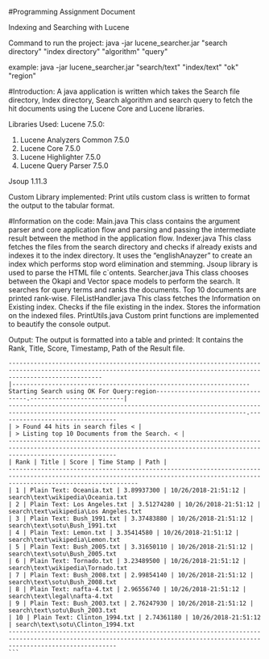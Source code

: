 #Programming Assignment Document


Indexing and Searching with Lucene


Command to run the project:
java -jar lucene_searcher.jar "search directory" "index directory" "algorithm" "query"


example:
java -jar lucene_searcher.jar "search/text" "index/text" "ok" "region"

#Introduction:
A java application is written which takes the Search file directory, Index directory, Search algorithm and search query to fetch the hit documents using the Lucene Core and Lucene libraries.

Libraries Used:
Lucene 7.5.0:
1. Lucene Analyzers Common 7.5.0
2. Lucene Core 7.5.0
3. Lucene Highlighter 7.5.0
4. Lucene Query Parser 7.5.0

Jsoup 1.11.3

Custom Library implemented:
Print utils custom class is written to format the output to the tabular format.

#Information on the code:
Main.java
This class contains the argument parser and core application flow and parsing and passing the intermediate result between the method in the application flow.
Indexer.java
This class fetches the files from the search directory and checks if already exists and indexes it to the index directory. It uses the “englishAnayzer” to create an index which performs stop word elimination and stemming.
Jsoup library is used to parse the HTML file c\`ontents.
Searcher.java
This class chooses between the Okapi and Vector space models to perform the search. It searches for query terms and ranks the documents. Top 10 documents are printed rank-wise.
FileListHandler.java
This class fetches the Information on Existing index. Checks if the file existing in the index. Stores the information on the indexed files.
PrintUtils.java
Custom print functions are implemented to beautify the console output.

Output:
The output is formatted into a table and printed:
It contains the Rank, Title, Score, Timestamp, Path of the Result file.
````
----------------------------------------------------------------------------------------------------------------------------------------------------------------------
|------------------------------------------------------------------Starting Search using OK For Query:region----------------------------------.--------------------------|
----------------------------------------------------------------------------------------------------------------------------------------.---------------------------------
| > Found 44 hits in search files < |
| > Listing top 10 Documents from the Search. < |
--------------------------------------------------------------------------------------------------------------------------------------------------------------------------
| Rank | Title | Score | Time Stamp | Path |
--------------------------------------------------------------------------------------------------------------------------------------------------------------------------------
| 1 | Plain Text: Oceania.txt | 3.89937300 | 10/26/2018-21:51:12 | search\text\wikipedia\Oceania.txt
| 2 | Plain Text: Los Angeles.txt | 3.51274280 | 10/26/2018-21:51:12 | search\text\wikipedia\Los Angeles.txt
| 3 | Plain Text: Bush_1991.txt | 3.37483880 | 10/26/2018-21:51:12 | search\text\sotu\Bush_1991.txt
| 4 | Plain Text: Lemon.txt | 3.35414580 | 10/26/2018-21:51:12 | search\text\wikipedia\Lemon.txt
| 5 | Plain Text: Bush_2005.txt | 3.31650110 | 10/26/2018-21:51:12 | search\text\sotu\Bush_2005.txt
| 6 | Plain Text: Tornado.txt | 3.23489500 | 10/26/2018-21:51:12 | search\text\wikipedia\Tornado.txt
| 7 | Plain Text: Bush_2008.txt | 2.99854140 | 10/26/2018-21:51:12 | search\text\sotu\Bush_2008.txt
| 8 | Plain Text: nafta-4.txt | 2.96556740 | 10/26/2018-21:51:12 | search\text\legal\nafta-4.txt
| 9 | Plain Text: Bush_2003.txt | 2.76247930 | 10/26/2018-21:51:12 | search\text\sotu\Bush_2003.txt
| 10 | Plain Text: Clinton_1994.txt | 2.74361180 | 10/26/2018-21:51:12 | search\text\sotu\Clinton_1994.txt
--------------------------------------------------------------------------------------------------------------------------------------------------------------------------
```
